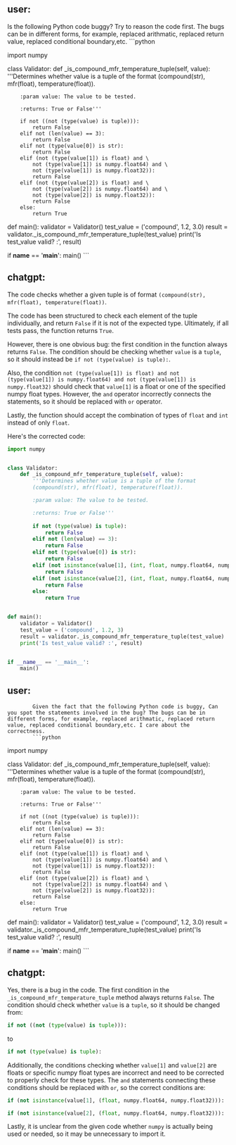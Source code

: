 

## user: 

Is the following Python code buggy? Try to reason the code first. The bugs can be in different forms, for example, replaced arithmatic, replaced return value, replaced conditional boundary,etc.
            ```python
            
























import numpy


class Validator:
    def _is_compound_mfr_temperature_tuple(self, value):
        '''Determines whether value is a tuple of the format
        (compound(str), mfr(float), temperature(float)).

        :param value: The value to be tested.

        :returns: True or False'''
        
        if not ((not (type(value) is tuple))):
            return False
        elif not (len(value) == 3):
            return False
        elif not (type(value[0]) is str):
            return False
        elif (not (type(value[1]) is float) and \
            not (type(value[1]) is numpy.float64) and \
            not (type(value[1]) is numpy.float32)):
            return False
        elif (not (type(value[2]) is float) and \
            not (type(value[2]) is numpy.float64) and \
            not (type(value[2]) is numpy.float32)):
            return False
        else:
            return True


def main():
    validator = Validator()
    test_value = ('compound', 1.2, 3.0)
    result = validator._is_compound_mfr_temperature_tuple(test_value)
    print('Is test_value valid? :', result)


if __name__ == '__main__':
    main()
            ```
            

## chatgpt: 

The code checks whether a given tuple is of format `(compound(str), mfr(float), temperature(float))`. 

The code has been structured to check each element of the tuple individually, and return `False` if it is not of the expected type. Ultimately, if all tests pass, the function returns `True`.

However, there is one obvious bug: the first condition in the function always returns `False`. The condition should be checking whether `value` is a `tuple`, so it should instead be `if not (type(value) is tuple):`.

Also, the condition `not (type(value[1]) is float) and not (type(value[1]) is numpy.float64) and not (type(value[1]) is numpy.float32)` should check that `value[1]` is a float or one of the specified numpy float types. However, the `and` operator incorrectly connects the statements, so it should be replaced with `or` operator.

Lastly, the function should accept the combination of types of `float` and `int` instead of only `float`. 

Here's the corrected code:

```python
import numpy


class Validator:
    def _is_compound_mfr_temperature_tuple(self, value):
        '''Determines whether value is a tuple of the format
        (compound(str), mfr(float), temperature(float)).

        :param value: The value to be tested.

        :returns: True or False'''
        
        if not (type(value) is tuple):
            return False
        elif not (len(value) == 3):
            return False
        elif not (type(value[0]) is str):
            return False
        elif (not isinstance(value[1], (int, float, numpy.float64, numpy.float32))):
            return False
        elif (not isinstance(value[2], (int, float, numpy.float64, numpy.float32))):
            return False
        else:
            return True


def main():
    validator = Validator()
    test_value = ('compound', 1.2, 3)
    result = validator._is_compound_mfr_temperature_tuple(test_value)
    print('Is test_value valid? :', result)


if __name__ == '__main__':
    main()
```

## user: 


            Given the fact that the following Python code is buggy, Can you spot the statements involved in the bug? The bugs can be in different forms, for example, replaced arithmatic, replaced return value, replaced conditional boundary,etc. I care about the correctness.
            ```python
            
























import numpy


class Validator:
    def _is_compound_mfr_temperature_tuple(self, value):
        '''Determines whether value is a tuple of the format
        (compound(str), mfr(float), temperature(float)).

        :param value: The value to be tested.

        :returns: True or False'''
        
        if not ((not (type(value) is tuple))):
            return False
        elif not (len(value) == 3):
            return False
        elif not (type(value[0]) is str):
            return False
        elif (not (type(value[1]) is float) and \
            not (type(value[1]) is numpy.float64) and \
            not (type(value[1]) is numpy.float32)):
            return False
        elif (not (type(value[2]) is float) and \
            not (type(value[2]) is numpy.float64) and \
            not (type(value[2]) is numpy.float32)):
            return False
        else:
            return True


def main():
    validator = Validator()
    test_value = ('compound', 1.2, 3.0)
    result = validator._is_compound_mfr_temperature_tuple(test_value)
    print('Is test_value valid? :', result)


if __name__ == '__main__':
    main()
            ```
            

## chatgpt: 

Yes, there is a bug in the code. The first condition in the `_is_compound_mfr_temperature_tuple` method always returns `False`. The condition should check whether `value` is a `tuple`, so it should be changed from:

```python
if not ((not (type(value) is tuple))):
```

to 

```python
if not (type(value) is tuple):
``` 

Additionally, the conditions checking whether `value[1]` and `value[2]` are floats or specific numpy float types are incorrect and need to be corrected to properly check for these types. The `and` statements connecting these conditions should be replaced with `or`, so the correct conditions are:

```python
if (not isinstance(value[1], (float, numpy.float64, numpy.float32))):
```
```python
if (not isinstance(value[2], (float, numpy.float64, numpy.float32))):
```

Lastly, it is unclear from the given code whether `numpy` is actually being used or needed, so it may be unnecessary to import it.